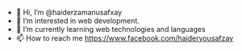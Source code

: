 - 👋 Hi, I’m @haiderzamanusafxay
- 👀 I’m interested in web development.
- 🌱 I’m currently learning web technologies and languages
- 📫 How to reach me https://www.facebook.com/haideryousafzay

<!---
haiderzamanusafxay/haiderzamanusafxay is a ✨ special ✨ repository because its `README.md` (this file) appears on your GitHub profile.
You can click the Preview link to take a look at your changes.
--->
